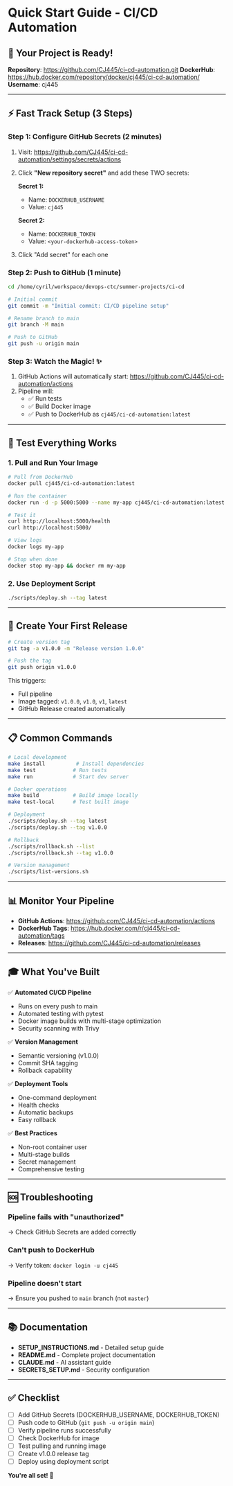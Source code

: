 # Quick Start Guide - CI/CD Automation

## 🎯 Your Project is Ready!

**Repository**: https://github.com/CJ445/ci-cd-automation.git
**DockerHub**: https://hub.docker.com/repository/docker/cj445/ci-cd-automation/
**Username**: cj445

---

## ⚡ Fast Track Setup (3 Steps)

### Step 1: Configure GitHub Secrets (2 minutes)

1. Visit: https://github.com/CJ445/ci-cd-automation/settings/secrets/actions
2. Click **"New repository secret"** and add these TWO secrets:

   **Secret 1:**
   - Name: `DOCKERHUB_USERNAME`
   - Value: `cj445`

   **Secret 2:**
   - Name: `DOCKERHUB_TOKEN`
   - Value: `<your-dockerhub-access-token>`

3. Click "Add secret" for each one

### Step 2: Push to GitHub (1 minute)

```bash
cd /home/cyril/workspace/devops-ctc/summer-projects/ci-cd

# Initial commit
git commit -m "Initial commit: CI/CD pipeline setup"

# Rename branch to main
git branch -M main

# Push to GitHub
git push -u origin main
```

### Step 3: Watch the Magic! ✨

1. GitHub Actions will automatically start: https://github.com/CJ445/ci-cd-automation/actions
2. Pipeline will:
   - ✅ Run tests
   - ✅ Build Docker image
   - ✅ Push to DockerHub as `cj445/ci-cd-automation:latest`

---

## 🧪 Test Everything Works

### 1. Pull and Run Your Image
```bash
# Pull from DockerHub
docker pull cj445/ci-cd-automation:latest

# Run the container
docker run -d -p 5000:5000 --name my-app cj445/ci-cd-automation:latest

# Test it
curl http://localhost:5000/health
curl http://localhost:5000/

# View logs
docker logs my-app

# Stop when done
docker stop my-app && docker rm my-app
```

### 2. Use Deployment Script
```bash
./scripts/deploy.sh --tag latest
```

---

## 🚀 Create Your First Release

```bash
# Create version tag
git tag -a v1.0.0 -m "Release version 1.0.0"

# Push the tag
git push origin v1.0.0
```

This triggers:
- Full pipeline
- Image tagged: `v1.0.0`, `v1.0`, `v1`, `latest`
- GitHub Release created automatically

---

## 📋 Common Commands

```bash
# Local development
make install          # Install dependencies
make test            # Run tests
make run             # Start dev server

# Docker operations
make build           # Build image locally
make test-local      # Test built image

# Deployment
./scripts/deploy.sh --tag latest
./scripts/deploy.sh --tag v1.0.0

# Rollback
./scripts/rollback.sh --list
./scripts/rollback.sh --tag v1.0.0

# Version management
./scripts/list-versions.sh
```

---

## 📊 Monitor Your Pipeline

- **GitHub Actions**: https://github.com/CJ445/ci-cd-automation/actions
- **DockerHub Tags**: https://hub.docker.com/r/cj445/ci-cd-automation/tags
- **Releases**: https://github.com/CJ445/ci-cd-automation/releases

---

## 🎓 What You've Built

✅ **Automated CI/CD Pipeline**
- Runs on every push to main
- Automated testing with pytest
- Docker image builds with multi-stage optimization
- Security scanning with Trivy

✅ **Version Management**
- Semantic versioning (v1.0.0)
- Commit SHA tagging
- Rollback capability

✅ **Deployment Tools**
- One-command deployment
- Health checks
- Automatic backups
- Easy rollback

✅ **Best Practices**
- Non-root container user
- Multi-stage builds
- Secret management
- Comprehensive testing

---

## 🆘 Troubleshooting

### Pipeline fails with "unauthorized"
→ Check GitHub Secrets are added correctly

### Can't push to DockerHub
→ Verify token: `docker login -u cj445`

### Pipeline doesn't start
→ Ensure you pushed to `main` branch (not `master`)

---

## 📚 Documentation

- **SETUP_INSTRUCTIONS.md** - Detailed setup guide
- **README.md** - Complete project documentation
- **CLAUDE.md** - AI assistant guide
- **SECRETS_SETUP.md** - Security configuration

---

## ✅ Checklist

- [ ] Add GitHub Secrets (DOCKERHUB_USERNAME, DOCKERHUB_TOKEN)
- [ ] Push code to GitHub (`git push -u origin main`)
- [ ] Verify pipeline runs successfully
- [ ] Check DockerHub for image
- [ ] Test pulling and running image
- [ ] Create v1.0.0 release tag
- [ ] Deploy using deployment script

**You're all set! 🎉**
